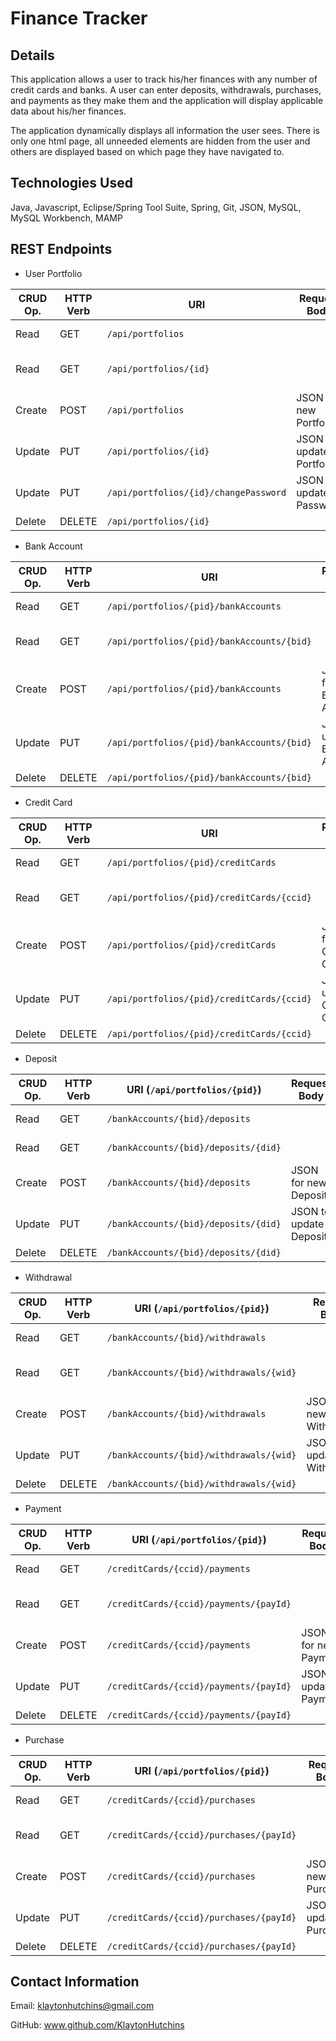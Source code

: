 # Finance Tracker

## Details

This application allows a user to track his/her finances with any number of credit cards and banks. A user can enter deposits, withdrawals, purchases, and payments as they make them and the application will display applicable data about his/her finances.

The application dynamically displays all information the user sees. There is only one html page, all unneeded elements are hidden from the user and others are displayed based on which page they have navigated to.

## Technologies Used
Java, Javascript, Eclipse/Spring Tool Suite, Spring, Git, JSON, MySQL, MySQL Workbench, MAMP

## REST Endpoints

- User Portfolio

| CRUD Op. | HTTP Verb | URI                  | Request Body | Response Body |
|----------|-----------|-------------------------------|--------------|---------------|
| Read     | GET       | `/api/portfolios`         |              | List of all Portfolios |
| Read     | GET       | `/api/portfolios/{id}`|              | Representation of one Portfolio |
| Create   | POST      | `/api/portfolios`         | JSON for new Portfolio | JSON of created Portfolio |
| Update   | PUT       | `/api/portfolios/{id}`| JSON to update Portfolio | JSON of updated Portfolio |
| Update   | PUT       | `/api/portfolios/{id}/changePassword`| JSON to update Password | JSON of new Password |
| Delete   | DELETE    | `/api/portfolios/{id}`|              | |

- Bank Account

| CRUD Op. | HTTP Verb | URI                  | Request Body | Response Body |
|----------|-----------|-------------------------------|--------------|---------------|
| Read     | GET       | `/api/portfolios/{pid}/bankAccounts`         |              | List of all Bank Accounts |
| Read     | GET       | `/api/portfolios/{pid}/bankAccounts/{bid}`|              | Representation of one Bank Account |
| Create   | POST      | `/api/portfolios/{pid}/bankAccounts`         | JSON for new Bank Account | JSON of created Bank Account |
| Update   | PUT       | `/api/portfolios/{pid}/bankAccounts/{bid}`| JSON to update Bank Account | JSON of updated Bank Account |
| Delete   | DELETE    | `/api/portfolios/{pid}/bankAccounts/{bid}`|              | |

- Credit Card

| CRUD Op. | HTTP Verb | URI                  | Request Body | Response Body |
|----------|-----------|-------------------------------|--------------|---------------|
| Read     | GET       | `/api/portfolios/{pid}/creditCards`         |              | List of all Credit Cards |
| Read     | GET       | `/api/portfolios/{pid}/creditCards/{ccid}`|              | Representation of one Credit Card |
| Create   | POST      | `/api/portfolios/{pid}/creditCards`         | JSON for new Credit Card | JSON of created Credit Card |
| Update   | PUT       | `/api/portfolios/{pid}/creditCards/{ccid}`| JSON to update Credit Card | JSON of updated Credit Card |
| Delete   | DELETE    | `/api/portfolios/{pid}/creditCards/{ccid}`|              | |

- Deposit

| CRUD Op. | HTTP Verb | URI (`/api/portfolios/{pid}`) | Request Body | Response Body |
|----------|-----------|-------------------------------|--------------|---------------|
| Read     | GET       | `/bankAccounts/{bid}/deposits`         |              | List of all Deposits |
| Read     | GET       | `/bankAccounts/{bid}/deposits/{did}`|              | Representation of one Deposit |
| Create   | POST      | `/bankAccounts/{bid}/deposits`         | JSON for new Deposit | JSON of created Deposit |
| Update   | PUT       | `/bankAccounts/{bid}/deposits/{did}`| JSON to update Deposit | JSON of updated Deposit |
| Delete   | DELETE    | `/bankAccounts/{bid}/deposits/{did}`|              | |

- Withdrawal

| CRUD Op. | HTTP Verb | URI (`/api/portfolios/{pid}`) | Request Body | Response Body |
|----------|-----------|-------------------------------|--------------|---------------|
| Read     | GET       | `/bankAccounts/{bid}/withdrawals`         |              | List of all Withdrawals |
| Read     | GET       | `/bankAccounts/{bid}/withdrawals/{wid}`|              | Representation of one Withdrawal |
| Create   | POST      | `/bankAccounts/{bid}/withdrawals`         | JSON for new Withdrawal | JSON of created Withdrawal |
| Update   | PUT       | `/bankAccounts/{bid}/withdrawals/{wid}`| JSON to update Withdrawal | JSON of updated Withdrawal |
| Delete   | DELETE    | `/bankAccounts/{bid}/withdrawals/{wid}`|              | |

- Payment

| CRUD Op. | HTTP Verb | URI (`/api/portfolios/{pid}`) | Request Body | Response Body |
|----------|-----------|-------------------------------|--------------|---------------|
| Read     | GET       | `/creditCards/{ccid}/payments`         |              | List of all Payments |
| Read     | GET       | `/creditCards/{ccid}/payments/{payId}`|              | Representation of one Payment |
| Create   | POST      | `/creditCards/{ccid}/payments`         | JSON for new Payment | JSON of created Payment |
| Update   | PUT       | `/creditCards/{ccid}/payments/{payId}`| JSON to update Payment | JSON of updated Payment |
| Delete   | DELETE    | `/creditCards/{ccid}/payments/{payId}`|              | |

- Purchase

| CRUD Op. | HTTP Verb | URI (`/api/portfolios/{pid}`) | Request Body | Response Body |
|----------|-----------|-------------------------------|--------------|---------------|
| Read     | GET       | `/creditCards/{ccid}/purchases`         |              | List of all Purchases |
| Read     | GET       | `/creditCards/{ccid}/purchases/{payId}`|              | Representation of one Purchase |
| Create   | POST      | `/creditCards/{ccid}/purchases`         | JSON for new Purchase | JSON of created Purchase |
| Update   | PUT       | `/creditCards/{ccid}/purchases/{payId}`| JSON to update Purchase | JSON of updated Purchase |
| Delete   | DELETE    | `/creditCards/{ccid}/purchases/{payId}`|              | |

## Contact Information

Email:
klaytonhutchins@gmail.com

GitHub:
www.github.com/KlaytonHutchins
